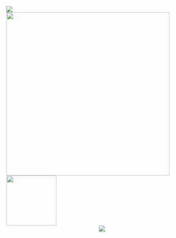 <div align="left"> <img src="https://github-profile-trophy.vercel.app/?username=ivangong24&theme=onedark&rank=SSS,SS,S,AAA,AA,A,B,C" /> </div>
<div> <img width="430px" src="https://github-readme-stats.vercel.app/api?username=ivangong24&hide_title=true&hide_border=true&show_icons=true&line_height=21&text_color=000&icon_color=000&bg_color=0,ea6161,ffc64d,fffc4d,52fa5a&theme=graywhite"> 
<img height="132px" src="https://github-readme-stats.vercel.app/api/top-langs/?username=ivangong24&hide_title=true&hide_border=true&layout=compact&langs_count=6&text_color=000&icon_color=fff&bg_color=0,52fa5a,4dfcff,c64dff&theme=graywhite" /> </div> 
<div align="center"> <img src="https://github-readme-activity-graph.vercel.app/graph?username=ivangong24&theme=react-dark" /> </div>
